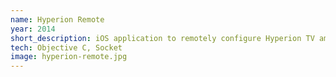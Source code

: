 ```yaml
---
name: Hyperion Remote
year: 2014
short_description: iOS application to remotely configure Hyperion TV ambient light
tech: Objective C, Socket
image: hyperion-remote.jpg
---
```


